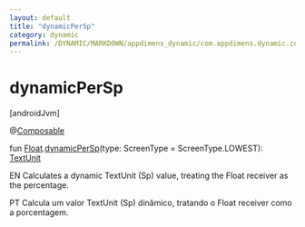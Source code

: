 ```yaml
---
layout: default
title: "dynamicPerSp"
category: dynamic
permalink: /DYNAMIC/MARKDOWN/appdimens_dynamic/com.appdimens.dynamic.compose/-app-dimens/dynamic-per-sp.html
---
```


# dynamicPerSp

[androidJvm]

@[Composable](https://developer.android.com/reference/kotlin/androidx/compose/runtime/Composable.html)

fun [Float](https://kotlinlang.org/api/core/kotlin-stdlib/kotlin/-float/index.html).[dynamicPerSp](dynamic-per-sp.md)(type: ScreenType = ScreenType.LOWEST): [TextUnit](https://developer.android.com/reference/kotlin/androidx/compose/ui/unit/TextUnit.html)

EN Calculates a dynamic TextUnit (Sp) value, treating the Float receiver as the percentage.

PT Calcula um valor TextUnit (Sp) dinâmico, tratando o Float receiver como a porcentagem.